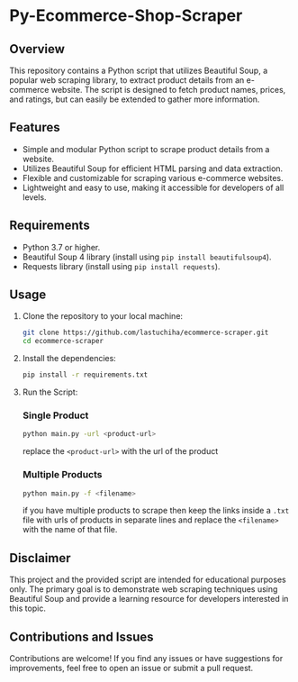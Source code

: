 # Py-Ecommerce-Shop-Scraper
## Overview
This repository contains a Python script that utilizes Beautiful Soup, a popular web scraping library, to extract product details from an e-commerce website. The script is designed to fetch product names, prices, and ratings, but can easily be extended to gather more information.

## Features
* Simple and modular Python script to scrape product details from a website.
* Utilizes Beautiful Soup for efficient HTML parsing and data extraction.
* Flexible and customizable for scraping various e-commerce websites.
* Lightweight and easy to use, making it accessible for developers of all levels.

## Requirements
* Python 3.7 or higher.
* Beautiful Soup 4 library (install using `pip install beautifulsoup4`).
* Requests library (install using `pip install requests`).

## Usage
1. Clone the repository to your local machine:

    ```bash
    git clone https://github.com/lastuchiha/ecommerce-scraper.git
    cd ecommerce-scraper
    ```

2. Install the dependencies:
    ```bash
    pip install -r requirements.txt
    ```

3. Run the Script:

    ### Single Product
    ```bash
    python main.py -url <product-url>
    ```
    replace the `<product-url>` with the url of the product

    ### Multiple Products
    ```bash
    python main.py -f <filename>
    ```
    if you have multiple products to scrape then keep the links inside a `.txt` file with urls of products in separate lines and replace the `<filename>` with the name of that file.

## Disclaimer
This project and the provided script are intended for educational purposes only. The primary goal is to demonstrate web scraping techniques using Beautiful Soup and provide a learning resource for developers interested in this topic.

## Contributions and Issues
Contributions are welcome! If you find any issues or have suggestions for improvements, feel free to open an issue or submit a pull request.
